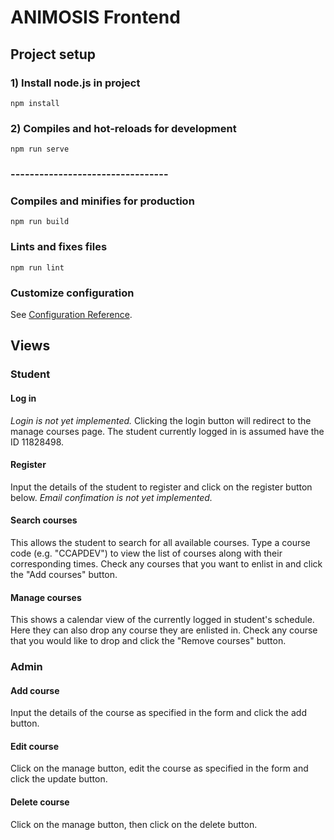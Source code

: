 # ANIMOSIS Frontend

## Project setup

### 1) Install node.js in project
```
npm install
```

### 2) Compiles and hot-reloads for development
```
npm run serve
```
### ---------------------------------

### Compiles and minifies for production
```
npm run build
```

### Lints and fixes files
```
npm run lint
```

### Customize configuration
See [Configuration Reference](https://cli.vuejs.org/config/).

## Views

### Student

#### Log in

*Login is not yet implemented.* Clicking the login button will redirect to the manage courses page. The student currently logged in is assumed have the ID 11828498.

#### Register

Input the details of the student to register and click on the register button below. *Email confimation is not yet implemented.*

#### Search courses

This allows the student to search for all available courses. Type a course code (e.g. "CCAPDEV") to view the list of courses along with their corresponding times. Check any courses that you want to enlist in and click the "Add courses" button.

#### Manage courses

This shows a calendar view of the currently logged in student's schedule. Here they can also drop any course they are enlisted in. Check any course that you would like to drop and click the "Remove courses" button.

### Admin

#### Add course

Input the details of the course as specified in the form and click the add button.

#### Edit course

Click on the manage button, edit the course as specified in the form and click the update button.

#### Delete course

Click on the manage button, then click on the delete button.
